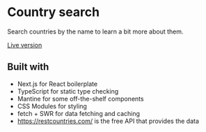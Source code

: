 # Country search

Search countries by the name to learn a bit more about them.

[Live version](https://country-search-lzralbu.vercel.app/)

## Built with

- Next.js for React boilerplate
- TypeScript for static type checking
- Mantine for some off-the-shelf components
- CSS Modules for styling
- fetch + SWR for data fetching and caching
- https://restcountries.com/ is the free API that provides the data

